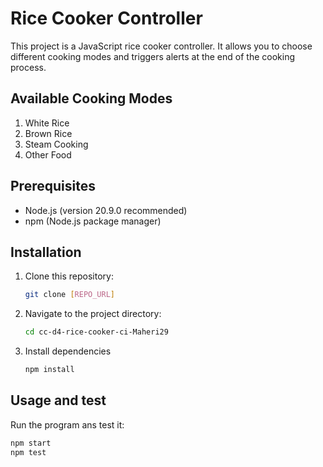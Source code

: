 # Rice Cooker Controller

This project is a JavaScript rice cooker controller. It allows you to choose different cooking modes and triggers alerts at the end of the cooking process.

## Available Cooking Modes

1. White Rice
2. Brown Rice
3. Steam Cooking
4. Other Food

## Prerequisites

- Node.js (version 20.9.0 recommended)
- npm (Node.js package manager)

## Installation

1. Clone this repository:
   ```bash
   git clone [REPO_URL]
2. Navigate to the project directory:
   ```bash
   cd cc-d4-rice-cooker-ci-Maheri29
3. Install dependencies
   ```bash
   npm install
   
## Usage and test
Run the program ans test it:
   ```bash
   npm start
   npm test


